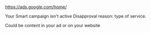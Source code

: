 https://ads.google.com/home/


Your Smart campaign isn't active
Disapproval reason: type of service.


Could be content in your ad or on your website 
